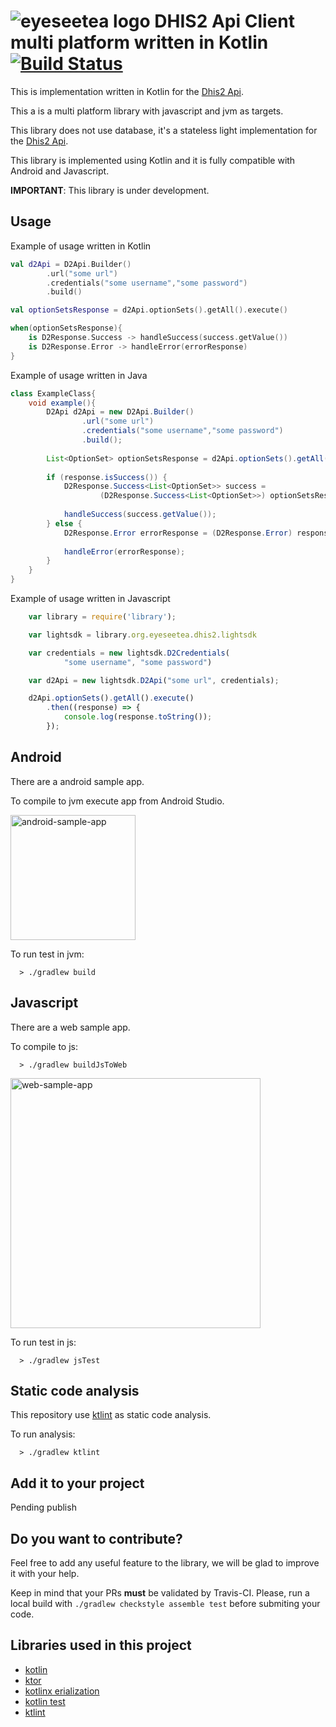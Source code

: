 # ![eyeseetea logo][eyeseetealogo] DHIS2 Api Client multi platform written in Kotlin [![Build Status](https://travis-ci.org/EyeSeeTea/dhis2-light-sdk.svg?branch=master)](https://travis-ci.org/EyeSeeTea/dhis2-light-sdk)

This is implementation written in Kotlin for the [Dhis2 Api][dhis2Api]. 

This a is a multi platform library with javascript and jvm as targets.

This library does not use database, it's a stateless light implementation for the [Dhis2 Api][dhis2Api]. 

This library is implemented using Kotlin and it is fully compatible with Android and Javascript.

**IMPORTANT**: This library is under development.

## Usage

Example of usage written in Kotlin

```kotlin
val d2Api = D2Api.Builder()
        .url("some url")
        .credentials("some username","some password")
        .build()

val optionSetsResponse = d2Api.optionSets().getAll().execute()

when(optionSetsResponse){
    is D2Response.Success -> handleSuccess(success.getValue())
    is D2Response.Error -> handleError(errorResponse)
}
```


Example of usage written in Java

```java
class ExampleClass{
    void example(){
        D2Api d2Api = new D2Api.Builder()
                .url("some url")
                .credentials("some username","some password")
                .build();
        
        List<OptionSet> optionSetsResponse = d2Api.optionSets().getAll().execute();
        
        if (response.isSuccess()) {
            D2Response.Success<List<OptionSet>> success =
                    (D2Response.Success<List<OptionSet>>) optionSetsResponse;
            
            handleSuccess(success.getValue());        
        } else {
            D2Response.Error errorResponse = (D2Response.Error) response;
            
            handleError(errorResponse);
        }        
    }
}
```

Example of usage written in Javascript

```js
    var library = require('library');

    var lightsdk = library.org.eyeseetea.dhis2.lightsdk

    var credentials = new lightsdk.D2Credentials(
            "some username", "some password")

    var d2Api = new lightsdk.D2Api("some url", credentials);

    d2Api.optionSets().getAll().execute()
        .then((response) => {
            console.log(response.toString());
        });
```
## Android

There are a android sample app.

To compile to jvm execute app from Android Studio. 

<img width="200" alt="android-sample-app" src="https://user-images.githubusercontent.com/5593590/49922975-737ce980-feb2-11e8-9967-2da35537413c.png">

To run test in jvm:

```
  > ./gradlew build
```


## Javascript

There are a web sample app.

To compile to js:

```
  > ./gradlew buildJsToWeb
``` 

<img width="400" alt="web-sample-app" src="https://user-images.githubusercontent.com/5593590/49922982-78da3400-feb2-11e8-8bd4-fc621e588eca.png">


To run test in js:

```
  > ./gradlew jsTest
```

## Static code analysis 

This repository use [ktlint] as static code analysis.

To run analysis:
```
  > ./gradlew ktlint
```


## Add it to your project

Pending publish

## Do you want to contribute?

Feel free to add any useful feature to the library, we will be glad to improve it with your help.

Keep in mind that your PRs **must** be validated by Travis-CI. Please, run a local build with ``./gradlew checkstyle assemble test`` before submiting your code.


## Libraries used in this project

* [kotlin][kotlin]
* [ktor][ktor]
* [kotlinx erialization][kotlinx_serialization]
* [kotlin test][kotlin_test]
* [ktlint][ktlint]

[dhis2Api]: https://docs.dhis2.org/master/en/developer/html/webapi.html
[kotlin]: https://github.com/JetBrains/kotlin
[ktor]: https://github.com/ktorio/ktor
[kotlinx_serialization]: https://github.com/Kotlin/kotlinx.serialization
[kotlin_test]: https://github.com/kotlintest/kotlintest
[ktlint]: https://github.com/shyiko/ktlint
[eyeseetealogo]: https://user-images.githubusercontent.com/5593590/47744878-ac565b80-dc82-11e8-9daa-fe51d1a5a241.png
